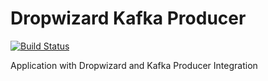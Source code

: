 # Dropwizard Kafka Producer

[![Build Status](https://travis-ci.org/ajtechdeveloper/DropwizardKafkaProducer.svg?branch=master)](https://travis-ci.org/ajtechdeveloper/DropwizardKafkaProducer)

Application with Dropwizard and Kafka Producer Integration
